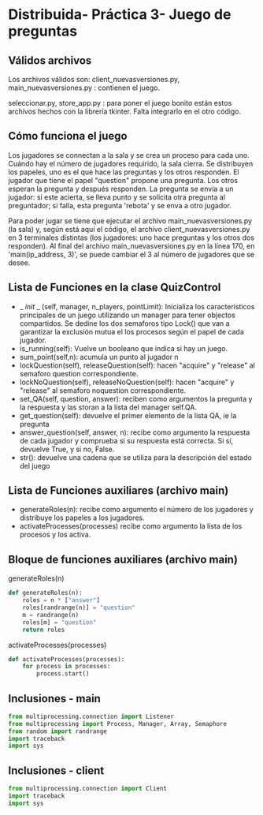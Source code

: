 # Distribuida- Práctica 3- Juego de preguntas

## Válidos archivos
Los archivos válidos son:
client_nuevasversiones.py, main_nuevasversiones.py : contienen el juego.

seleccionar.py, store_app.py : para poner el juego bonito están estos archivos hechos con la librería tkinter. Falta integrarlo en el otro código.

## Cómo funciona el juego
Los jugadores se connectan a la sala y se crea un proceso para cada uno. Cuándo hay el número de jugadores requirido, la sala cierra. Se distribuyen los papeles, uno es el que hace las preguntas y los otros responden.
El jugador que tiene el papel "question" propone una pregunta. Los otros esperan la pregunta y después responden. La pregunta se envía a un jugador: si este acierta, se lleva punto y se solicita otra pregunta al preguntador; si falla, esta pregunta 'rebota' y se enva a otro jugador.

Para poder jugar se tiene que ejecutar el archivo main_nuevasversiones.py (la sala) y, según está aquí el código, el archivo client_nuevasversiones.py en 3 terminales distintas (los jugadores: uno hace preguntas y los otros dos responden). Al final del archivo main_nuevasversiones.py en la línea 170, en 'main(ip_address, 3)', se puede cambiar el 3 al número de jugadores que se desee.

## Lista de Funciones en la clase QuizControl
- _ _init_ _ (self, manager, n_players, pointLimit): 
Inicializa los caracteristicos principales de un juego utilizando un manager para tener objectos compartidos. Se dedine los dos semaforos tipo Lock() que van a garantizar la exclusión mutua el los procesos según el papel de cada jugador.
- is_running(self):
Vuelve un booleano que indica si hay un juego.
- sum_point(self,n):
acumula un punto al jugador n
- lockQuestion(self), releaseQuestion(self):
hacen "acquire" y "release" al semaforo question correspondiente.
- lockNoQuestion(self), releaseNoQuestion(self):
hacen "acquire" y "release" al semaforo noquestion correspondiente.
- set_QA(self, question, answer):
reciben como argumentos la pregunta y la respuesta y las storan a la lista del manager self.QA.
- get_question(self):
devuelve el primer elemento de la lista QA, ie la pregunta
- answer_question(self, answer, n):
recibe como argumento la respuesta de cada jugador y comprueba si su respuesta está correcta. Si sí, devuelve True, y si no, False.
- str():
devuelve una cadena que se utiliza para la descripción del estado del juego



## Lista de Funciones auxiliares (archivo main)
- generateRoles(n):
recibe como argumento el número de los jugadores y distribuye los papeles a los jugadores.
- activateProcesses(processes)
recibe como argumento la lista de los procesos y los activa.

## Bloque de funciones auxiliares (archivo main)

generateRoles(n)
```python 
def generateRoles(n):
    roles = n * ["answer"]
    roles[randrange(n)] = "question"
    m = randrange(n)
    roles[m] = "question"
    return roles
```

activateProcesses(processes)
```python 
def activateProcesses(processes):
    for process in processes:
        process.start()
```

## Inclusiones - main
```python
from multiprocessing.connection import Listener
from multiprocessing import Process, Manager, Array, Semaphore
from random import randrange
import traceback
import sys
```
## Inclusiones - client
```python
from multiprocessing.connection import Client
import traceback
import sys
```


